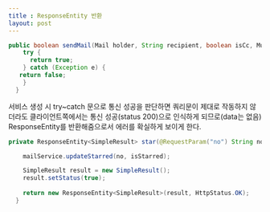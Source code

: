 ```yaml
---
title : ResponseEntity 반환
layout: post
---
```


```java
public boolean sendMail(Mail holder, String recipient, boolean isCc, MultipartFile[] files) {
    try {
      return true;
    } catch (Exception e) {
   return false;
    }
  }
```

서비스 생성 시 try~catch 문으로 통신 성공을 판단하면 쿼리문이 제대로 작동하지 않더라도 클라이언트쪽에서는 통신 성공(status 200)으로 인식하게 되므로(data는 없음) ResponseEntity를 반환해줌으로서 에러를 확실하게 보이게 한다.  

```java
private ResponseEntity<SimpleResult> star(@RequestParam("no") String no, @RequestParam("isStarred") boolean isStarred){

    mailService.updateStarred(no, isStarred);

    SimpleResult result = new SimpleResult();
    result.setStatus(true);
        
    return new ResponseEntity<SimpleResult>(result, HttpStatus.OK);
  }
```